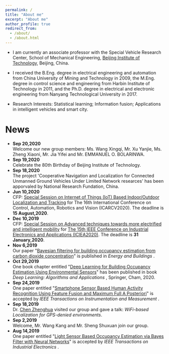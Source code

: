 ```yaml
---
permalink: /
title: "About me"
excerpt: "About me"
author_profile: true
redirect_from: 
  - /about/
  - /about.html
---
```


* I am currently an associate professor with the Special Vehicle Research Center, School of Mechanical Engineering, [Beijing Institute of Technology](http://www.bit.edu.cn), Beijing, China.

* I received the B.Eng. degree in electrical engineering and automation from China University of Mining and Technology in 2009, the M.Eng. degree in control science and engineering from Harbin Institute of Technology in 2011, and the Ph.D. degree in electrical and electronic engineering from Nanyang Technological University in 2017.

* Research Interests: Statistical learning; Information fusion; Applications in intelligent vehicles and smart city. 


# News
* <b>Sep 20,2020</b> <br>
Welcome our new group members: Ms. Wang Xingqi, Mr. Xu Yanjie, Ms. Zheng Xiaoni, Mr. Jia Yifei and Mr. EMMANUEL O. BOLARINWA.
* <b>Sep 19,2020</b> <br>
Celebrate the 80th Birthday of Beijing Institute of Technology.
* <b>Sep 18,2020</b> <br>
 The project 'Cooperative Navigation and Localization for Connected Unmanned Ground Vehicles Under Limited Network researces' has been apporvaled by National Research Fundation, China. 
* <b>Jun 10,2020</b> <br>
 CFP: [Special Session on Internet of Things (IoT) Based Indoor/Outdoor Localization and Tracking](https://www.icarcv.sg/) for The 16th International Conference on Control, Automation, Robotics and Vision (ICARCV2020). The deadline is <b>15 August,2020</b>.
* <b>Dec 10,2019</b> <br>
 CFP: [Special Session on Advanced techniques towards more electrified and intelligent mobility](http://www.ieeeiciea.org/2020/special-session-on-advanced-techniques-towards-more-electrified-and-intelligent-mobility/) for [The 15th IEEE Conference on Industrial Electronics and Applications (ICIEA2020)](http://www.ieeeiciea.org/2020/). The deadline is <b>31 January,2020</b>.
* <b>Nov 6,2019</b> <br>
  Our paper "[Bayesian filtering for building occupancy estimation from carbon dioxide concentration](https://www.sciencedirect.com/science/article/pii/S0378778819312721)" is published in <i>Energy and Buildings </i>.
* <b>Oct 29,2019</b> <br>
  One book chapter entitled "[Deep Learning for Building Occupancy Estimation Using Environmental Sensors](https://link.springer.com/chapter/10.1007/978-3-030-31760-7_11)" has been published in book <i>Deep Learning: Algorithms and Applications </i>, Springer, Cham, 2020.
* <b>Sep 24,2019</b> <br>
  One paper entitled "[Smartphone Sensor Based Human Activity Recognition Using Feature Fusion and Maximum Full A Posteriori](https://ieeexplore.ieee.org/document/8856227)" is accepted by <i>IEEE Transactions on Instrumentation and Measurement </i>.
* <b>Sep 18,2019 </b><br> 
  Dr. [Chen Zhenghua](https://zhenghuantu.github.io/) visited our group and gave a  talk: <i>WiFi-based Localization for GPS-denied environments</i>.
* <b>Sep 2,2019 </b><br>
  Welcome, Mr. Wang Kang and Mr. Sheng Shuxuan join our group.
* <b>Aug 14,2019</b> <br>
  One paper entitled "[Light Sensor Based Occupancy Estimation via Bayes Filter with Neural Networks](https://ieeexplore.ieee.org/abstract/document/8798996)" is accepted by <i>IEEE Transactions on Industrial Electronics </i>.

